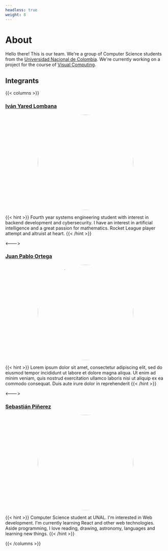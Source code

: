 ```yaml
---
headless: true
weight: 8   
---
```


# About

Hello there! This is our team. We're a group of Computer Science students from the [Universidad Nacional de Colombia](https://unal.edu.co/). We're currently working on a project for the course of [Visual Computing](https://visualcomputing.github.io/).

## Integrants

{{< columns >}}
### [Iván Yared Lombana](https://github.com/IvanLoLo)

<img alt="Ivan" src="https://lh3.googleusercontent.com/a/AGNmyxbQcZips1D0066pUs2Gweg4iCGNEPPn8xaa0lyatQ=s360#img" title="Iván Lombana" width="300"/>

{{< hint >}}
Fourth year systems engineering student with interest in backend development and cybersecurity. 
I have an interest in artificial intelligence and a great passion for mathematics. 
Rocket League player attempt and altruist at heart.
{{< /hint >}}

<--->

### [Juan Pablo Ortega](https://github.com/jortegar18)

<img alt="JuanPablo" src="https://i.ibb.co/F5Sv2fj/5Paleta3.png#img" title="Juan Pablo Ortega" width="300"/>

{{< hint >}}
Lorem ipsum dolor sit amet, consectetur adipiscing elit, sed do eiusmod tempor incididunt ut labore et dolore magna aliqua. Ut enim ad minim veniam, quis nostrud exercitation ullamco laboris nisi ut aliquip ex ea commodo consequat. Duis aute irure dolor in reprehenderit
{{< /hint >}}

<--->

### [Sebastián Piñerez](https://github.com/sebaspq)

<img alt="Sebas" src="https://avatars.githubusercontent.com/u/54643770?v=4#img" title="Sebastián Piñerez" width="300"/>

{{< hint >}}
Computer Science student at UNAL. I'm interested in Web development. I'm currently learning React and other web technologies. Aside programming, I love reading, drawing, astronomy, languages and learning new things.
{{< /hint >}}

{{< /columns >}}

<style>
    img[src$="#img"] {
        display: block;
        margin: 0 auto;
        border-radius: 50%;
    }
</style>